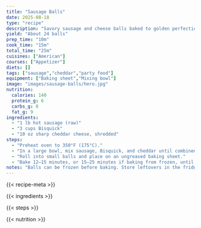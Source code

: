 ```yaml
---
title: "Sausage Balls"
date: 2025-08-18
type: "recipe"
description: "Savory sausage and cheese balls baked to golden perfection."
yield: "About 24 balls"
prep_time: "10m"
cook_time: "15m"
total_time: "25m"
cuisines: ["American"]
courses: ["Appetizer"]
diets: []
tags: ["sausage","cheddar","party food"]
equipment: ["Baking sheet","Mixing bowl"]
image: "images/sausage-balls/hero.jpg"
nutrition:
  calories: 140
  protein_g: 6
  carbs_g: 8
  fat_g: 9
ingredients:
  - "1 lb hot sausage (raw)"
  - "3 cups Bisquick"
  - "10 oz sharp cheddar cheese, shredded"
steps:
  - "Preheat oven to 350°F (175°C)."
  - "In a large bowl, mix sausage, Bisquick, and cheddar until combined."
  - "Roll into small balls and place on an ungreased baking sheet."
  - "Bake 12–15 minutes, or 15–25 minutes if baking from frozen, until golden brown and cooked through."
notes: "Balls can be frozen before baking. Store leftovers in the fridge and reheat in the oven."
---
```

{{< recipe-meta >}}

{{< ingredients >}}

{{< steps >}}

{{< nutrition >}}
